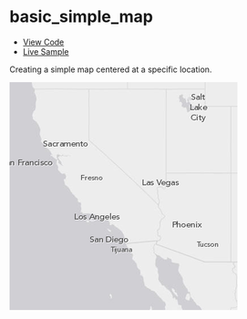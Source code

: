 # basic_simple_map

* [View Code](index.html)
* [Live Sample](https://esri.github.io/visualization-js/basic_simple_map)

Creating a simple map centered at a specific location.

![](thumbnail.png)
